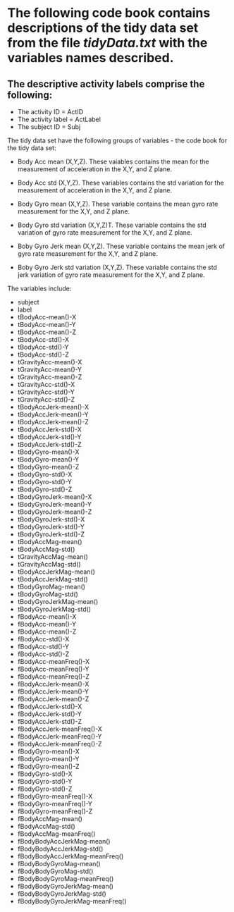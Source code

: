 # The following code book contains descriptions of the tidy data set from the file *tidyData.txt* with the variables names described.

## The descriptive activity labels comprise the following:

* The activity ID = ActID
* The activity label = ActLabel
* The subject ID = Subj

The tidy data set have the following groups of variables - the code book for the tidy data set:

* Body Acc mean (X,Y,Z). These vaiables contains the mean for the measurement of acceleration in the X,Y, and Z plane.
* Body Acc std (X,Y,Z). These variables contains the std variation for the measurement of acceleration in the X,Y, and Z plane.

* Body Gyro mean (X,Y,Z). These variable contains the mean gyro rate measurement for the X,Y, and Z plane.
* Body Gyro std variation (X,Y,Z)T. These variable contains the std variation of gyro rate measurement for the X,Y, and Z plane.
* Boby Gyro Jerk mean (X,Y,Z). These variable contains the mean jerk of gyro rate measurement for the X,Y, and Z plane.
* Boby Gyro Jerk std variation (X,Y,Z). These variable contains the std jerk variation of gyro rate measurement for the X,Y, and Z plane.

The variables include:

* subject
* label
* tBodyAcc-mean()-X	
* tBodyAcc-mean()-Y	
* tBodyAcc-mean()-Z	
* tBodyAcc-std()-X	
* tBodyAcc-std()-Y	
* tBodyAcc-std()-Z	
* tGravityAcc-mean()-X	
* tGravityAcc-mean()-Y	
* tGravityAcc-mean()-Z	
* tGravityAcc-std()-X	
* tGravityAcc-std()-Y	
* tGravityAcc-std()-Z	
* tBodyAccJerk-mean()-X	
* tBodyAccJerk-mean()-Y	
* tBodyAccJerk-mean()-Z	
* tBodyAccJerk-std()-X	
* tBodyAccJerk-std()-Y	
* tBodyAccJerk-std()-Z	
* tBodyGyro-mean()-X	
* tBodyGyro-mean()-Y	
* tBodyGyro-mean()-Z	
* tBodyGyro-std()-X	
* tBodyGyro-std()-Y	
* tBodyGyro-std()-Z	
* tBodyGyroJerk-mean()-X	
* tBodyGyroJerk-mean()-Y	
* tBodyGyroJerk-mean()-Z	
* tBodyGyroJerk-std()-X	
* tBodyGyroJerk-std()-Y	
* tBodyGyroJerk-std()-Z	
* tBodyAccMag-mean()	
* tBodyAccMag-std()	
* tGravityAccMag-mean()	
* tGravityAccMag-std()	
* tBodyAccJerkMag-mean()	
* tBodyAccJerkMag-std()	
* tBodyGyroMag-mean()	
* tBodyGyroMag-std()	
* tBodyGyroJerkMag-mean()	
* tBodyGyroJerkMag-std()	
* fBodyAcc-mean()-X	
* fBodyAcc-mean()-Y	
* fBodyAcc-mean()-Z	
* fBodyAcc-std()-X	
* fBodyAcc-std()-Y	
* fBodyAcc-std()-Z	
* fBodyAcc-meanFreq()-X	
* fBodyAcc-meanFreq()-Y	
* fBodyAcc-meanFreq()-Z	
* fBodyAccJerk-mean()-X	
* fBodyAccJerk-mean()-Y	
* fBodyAccJerk-mean()-Z	
* fBodyAccJerk-std()-X	
* fBodyAccJerk-std()-Y	
* fBodyAccJerk-std()-Z	
* fBodyAccJerk-meanFreq()-X	
* fBodyAccJerk-meanFreq()-Y	
* fBodyAccJerk-meanFreq()-Z	
* fBodyGyro-mean()-X	
* fBodyGyro-mean()-Y	
* fBodyGyro-mean()-Z	
* fBodyGyro-std()-X	
* fBodyGyro-std()-Y	
* fBodyGyro-std()-Z	
* fBodyGyro-meanFreq()-X	
* fBodyGyro-meanFreq()-Y	
* fBodyGyro-meanFreq()-Z	
* fBodyAccMag-mean()	
* fBodyAccMag-std()	
* fBodyAccMag-meanFreq()	
* fBodyBodyAccJerkMag-mean()	
* fBodyBodyAccJerkMag-std()	
* fBodyBodyAccJerkMag-meanFreq()	
* fBodyBodyGyroMag-mean()	
* fBodyBodyGyroMag-std()	
* fBodyBodyGyroMag-meanFreq()	
* fBodyBodyGyroJerkMag-mean()	
* fBodyBodyGyroJerkMag-std()	
* fBodyBodyGyroJerkMag-meanFreq()